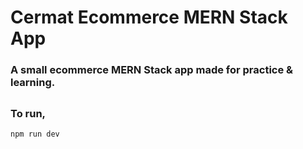 # Cermat Ecommerce MERN Stack App

### A small ecommerce MERN Stack app made for practice & learning.

##  
##  
##   

###  To run,


```
npm run dev
```

## 